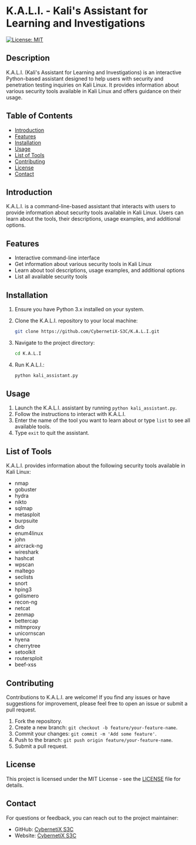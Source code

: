 # K.A.L.I. - Kali's Assistant for Learning and Investigations

[![License: MIT](https://img.shields.io/badge/License-MIT-blue.svg)](https://opensource.org/licenses/MIT)

## Description

K.A.L.I. (Kali's Assistant for Learning and Investigations) is an interactive Python-based assistant designed to help users with security and penetration testing inquiries on Kali Linux. It provides information about various security tools available in Kali Linux and offers guidance on their usage.

## Table of Contents

- [Introduction](#introduction)
- [Features](#features)
- [Installation](#installation)
- [Usage](#usage)
- [List of Tools](#list-of-tools)
- [Contributing](#contributing)
- [License](#license)
- [Contact](#contact)

## Introduction

K.A.L.I. is a command-line-based assistant that interacts with users to provide information about security tools available in Kali Linux. Users can learn about the tools, their descriptions, usage examples, and additional options.

## Features

- Interactive command-line interface
- Get information about various security tools in Kali Linux
- Learn about tool descriptions, usage examples, and additional options
- List all available security tools

## Installation

1. Ensure you have Python 3.x installed on your system.
2. Clone the K.A.L.I. repository to your local machine:

   ```bash
   git clone https://github.com/CybernetiX-S3C/K.A.L.I.git
   ```

3. Navigate to the project directory:

   ```bash
   cd K.A.L.I
   ```

4. Run K.A.L.I.:

   ```bash
   python kali_assistant.py
   ```

## Usage

1. Launch the K.A.L.I. assistant by running `python kali_assistant.py`.
2. Follow the instructions to interact with K.A.L.I.
3. Enter the name of the tool you want to learn about or type `list` to see all available tools.
4. Type `exit` to quit the assistant.

## List of Tools

K.A.L.I. provides information about the following security tools available in Kali Linux:

- nmap
- gobuster
- hydra
- nikto
- sqlmap
- metasploit
- burpsuite
- dirb
- enum4linux
- john
- aircrack-ng
- wireshark
- hashcat
- wpscan
- maltego
- seclists
- snort
- hping3
- golismero
- recon-ng
- netcat
- zenmap
- bettercap
- mitmproxy
- unicornscan
- hyena
- cherrytree
- setoolkit
- routersploit
- beef-xss

## Contributing

Contributions to K.A.L.I. are welcome! If you find any issues or have suggestions for improvement, please feel free to open an issue or submit a pull request.

1. Fork the repository.
2. Create a new branch: `git checkout -b feature/your-feature-name`.
3. Commit your changes: `git commit -m 'Add some feature'`.
4. Push to the branch: `git push origin feature/your-feature-name`.
5. Submit a pull request.

## License

This project is licensed under the MIT License - see the [LICENSE](LICENSE) file for details.

## Contact

For questions or feedback, you can reach out to the project maintainer:

- GitHub: [CybernetiX S3C](https://github.com/CybernetiX-S3C)
- Website: [CybernetiX S3C](https://www.cybernetix-s3c.net/)
```

